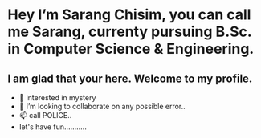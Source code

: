 # Hey I’m Sarang Chisim, you can call me Sarang, currenty pursuing B.Sc. in Computer Science & Engineering.

## I am glad that your here. Welcome to my profile. 

- 👀 interested in mystery
- 💞️ I’m looking to collaborate on any possible error..
- 📫 call POLICE..
- let's have fun...........
<!---
sarangchisim/sarangchisim is a ✨ special ✨ repository because its `README.md` (this file) appears on your GitHub profile.
You can click the Preview link to take a look at your changes.
--->
